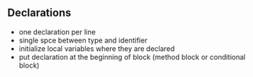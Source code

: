 
## Declarations
- one declaration per line
- single spce between type and identifier
- initialize local variables where they are declared
- put declaration at the beginning of block (method block or conditional block)
